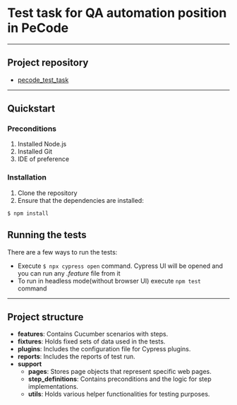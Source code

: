 # Test task for QA automation position in PeCode

---
## Project repository
- [pecode_test_task](https://github.com/vbrah/pecode_test_task)
---

## Quickstart
### Preconditions
1. Installed Node.js
2. Installed Git
3. IDE of preference

### Installation
1. Clone the repository
2. Ensure that the dependencies are installed:

`$ npm install`

## Running the tests

There are a few ways to run the tests:

- Execute `$ npx cypress open` command. Cypress UI will be opened and you can run any _.feature_ file from it
- To run in headless mode(without browser UI) execute `npm test` command
---

## Project structure

- **features**: Contains Cucumber scenarios with steps.
- **fixtures**: Holds fixed sets of data used in the tests.
- **plugins**: Includes the configuration file for Cypress plugins.
- **reports**: Includes the reports of test run.
- **support**
    - **pages**: Stores page objects that represent specific web pages.
    - **step_definitions**: Contains preconditions and the logic for step implementations.
    - **utils**: Holds various helper functionalities for testing purposes.